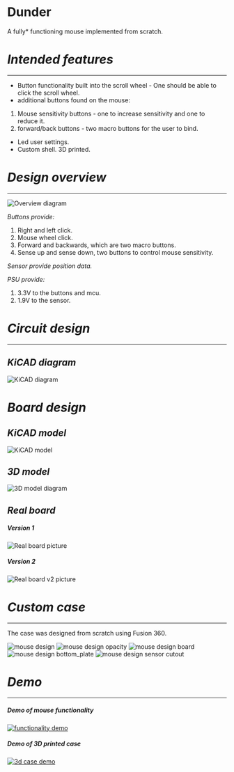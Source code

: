 # Dunder
A fully* functioning mouse implemented from scratch.

# _**Intended features**_
-----------
- Button functionality built into the scroll wheel - One should be able to click the scroll wheel.
- additional buttons found on the mouse: 
1. Mouse sensitivity buttons - one to increase sensitivity and one to reduce it.
2. forward/back buttons - two macro buttons for the user to bind.

- Led user settings.
- Custom shell. 3D printed.

# _**Design overview**_
-----------
![Overview diagram](Pictures/Gaming_Mouse.jpg)

_Buttons provide:_
1. Right and left click.
2. Mouse wheel click.
3. Forward and backwards, which are two macro buttons.
4. Sense up and sense down, two buttons to control mouse sensitivity.

_Sensor provide position data._

_PSU provide:_
1. 3.3V to the buttons and mcu.
2. 1.9V to the sensor.

# _**Circuit design**_
-----------
_**KiCAD diagram**_
-----------
![KiCAD diagram](Pictures/board_schematic.png)

# _**Board design**_
_**KiCAD model**_
-----------
![KiCAD model](Pictures/board_footprints.png)

_**3D model**_
-----------
![3D model diagram](Pictures/3d_board.png)

_**Real board**_
-----------
##### Version 1

![Real board picture](Pictures/Real_board.jpg)
##### Version 2

![Real board v2 picture](Pictures/Real_board_v2.jpg)

# _**Custom case**_
-----------
The case was designed from scratch using Fusion 360.

![mouse design](3d_case/images/mouse_design.png)
![mouse design opacity](3d_case/images/mouse_design_opacity_60.png)
![mouse design board](3d_case/images/mouse_design_board.png)
![mouse design bottom_plate](3d_case/images/mouse_design_bottom_plate.png)
![mouse design sensor cutout](3d_case/images/mouse_design_sensor_cutout.png)

# _**Demo**_
-----------
##### Demo of mouse functionality
[![functionality demo](https://img.youtube.com/vi/CS7f9UfwIrw/0.jpg)](https://www.youtube.com/watch?v=CS7f9UfwIrw "Demo of mouse functionality")

##### Demo of 3D printed case
[![3d case demo](https://img.youtube.com/vi/qKGdOuxL4AI/0.jpg)](https://www.youtube.com/watch?v=qKGdOuxL4AI "Demo of 3d printed case")

